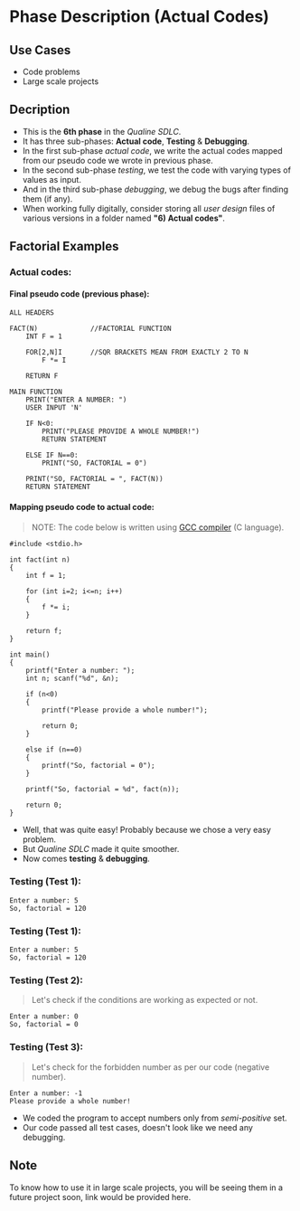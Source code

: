 # Phase Description (Actual Codes)
## Use Cases
- Code problems
- Large scale projects

## Decription
- This is the **6th phase** in the *Qualine SDLC*.
- It has three sub-phases: **Actual code**, **Testing** & **Debugging**.
- In the first sub-phase *actual code*, we write the actual codes mapped from our pseudo code we wrote in previous phase.
- In the second sub-phase *testing*, we test the code with varying types of values as input.
- And in the third sub-phase *debugging*, we debug the bugs after finding them (if any).
- When working fully digitally, consider storing all *user design* files of various versions in a folder named **"6\) Actual codes"**.

## Factorial Examples
### Actual codes:
#### Final pseudo code (previous phase):
```
ALL HEADERS

FACT(N)             //FACTORIAL FUNCTION
    INT F = 1

    FOR[2,N]I       //SQR BRACKETS MEAN FROM EXACTLY 2 TO N
        F *= I
    
    RETURN F

MAIN FUNCTION
    PRINT("ENTER A NUMBER: ")
    USER INPUT 'N'

    IF N<0:
        PRINT("PLEASE PROVIDE A WHOLE NUMBER!")
        RETURN STATEMENT
    
    ELSE IF N==0:
        PRINT("SO, FACTORIAL = 0")

    PRINT("SO, FACTORIAL = ", FACT(N))
    RETURN STATEMENT
```

#### Mapping pseudo code to actual code:
> NOTE: The code below is written using [GCC compiler](https://gcc.gnu.org/onlinedocs/libstdc++/manual/license.html) (C language).
```
#include <stdio.h>

int fact(int n)
{
    int f = 1;

    for (int i=2; i<=n; i++)
    {
        f *= i;
    }

    return f;
}

int main()
{
    printf("Enter a number: ");
    int n; scanf("%d", &n);

    if (n<0)
    {
        printf("Please provide a whole number!");

        return 0;
    }

    else if (n==0)
    {
        printf("So, factorial = 0");
    }

    printf("So, factorial = %d", fact(n));

    return 0;
}
```
- Well, that was quite easy! Probably because we chose a very easy problem.
- But *Qualine SDLC* made it quite smoother.
- Now comes **testing** & **debugging**.

### Testing (Test 1):
```
Enter a number: 5
So, factorial = 120
```

### Testing (Test 1):
```
Enter a number: 5
So, factorial = 120
```

### Testing (Test 2):
> Let's check if the conditions are working as expected or not.
```
Enter a number: 0
So, factorial = 0
```

### Testing (Test 3):
> Let's check for the forbidden number as per our code (negative number).
```
Enter a number: -1
Please provide a whole number!
```
- We coded the program to accept numbers only from *semi-positive* set.
- Our code passed all test cases, doesn't look like we need any debugging.

## Note
To know how to use it in large scale projects, you will be seeing them in a future project soon, link would be provided here.